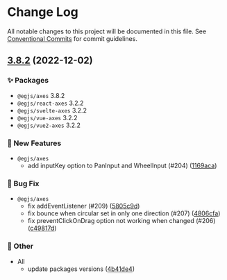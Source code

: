 # Change Log

All notable changes to this project will be documented in this file.
See [Conventional Commits](https://conventionalcommits.org) for commit guidelines.

## [3.8.2](https://github.com/naver/egjs-axes/compare/3.8.1...3.8.2) (2022-12-02)
### :sparkles: Packages
* `@egjs/axes` 3.8.2
* `@egjs/react-axes` 3.2.2
* `@egjs/svelte-axes` 3.2.2
* `@egjs/vue-axes` 3.2.2
* `@egjs/vue2-axes` 3.2.2


### :rocket: New Features

* `@egjs/axes`
    * add inputKey option to PanInput and WheelInput (#204) ([1169aca](https://github.com/naver/egjs-axes/commit/1169acac0259f083525da5969a8fad8db9cf04ae))


### :bug: Bug Fix

* `@egjs/axes`
    * fix addEventListener (#209) ([5805c9d](https://github.com/naver/egjs-axes/commit/5805c9da599b2b8b9a6a5c243ea8eaf5743832cd))
    * fix bounce when circular set in only one direction (#207) ([4806cfa](https://github.com/naver/egjs-axes/commit/4806cfa674b2291e5d60e611287ffd58813e23d0))
    * fix preventClickOnDrag option not working when changed (#206) ([c49817d](https://github.com/naver/egjs-axes/commit/c49817d90d9a2677c13f49a901614896a281ca15))


### :mega: Other

* All
    * update packages versions ([4b41de4](https://github.com/naver/egjs-axes/commit/4b41de44af6d5b7a6d7b856ad47864c43222da11))
